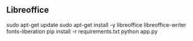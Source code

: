 ## Libreoffice 
sudo apt-get update
sudo apt-get install -y libreoffice
libreoffice-writer fonts-liberation
pip install -r requirements.txt
python app.py
